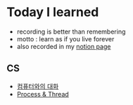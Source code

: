 # Today I learned

- recording is better than remembering
- motto : learn as if you live forever
- also recorded in my [notion page](https://www.notion.so/Today-I-Learned-fa7ed9a83a5e4f598fce67541c3b2cf2)
  <br>

## CS

- [컴퓨터와의 대화](https://github.com/hayoung-jeremy/TIL/blob/main/CS/computer_lang.md)
- [Process & Thread](https://github.com/hayoung-jeremy/TIL/blob/main/CS/process_thread.md)

<br>
